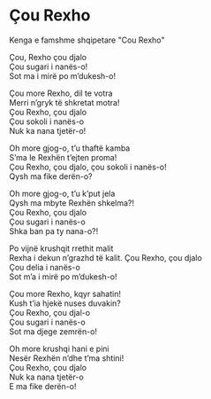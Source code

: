 # Çou Rexho

Kenga e famshme shqipetare "Cou Rexho"

Çou, Rexho çou djalo  
Çou sugari i nanës-o!  
Sot ma i mirë po m’dukesh-o!  

Çou more Rexho, dil te votra  
Merri n’gryk të shkretat motra!  
Çou Rexho, çou djalo  
Çou sokoli i nanës-o  
Nuk ka nana tjetër-o!  

Oh more gjog-o, t’u thaftë kamba  
S’ma le Rexhën t’ejten proma!  
Çou Rexho, çou djalo, çou sokoli i nanës-o!  
Qysh ma fike derën-o?  

Oh more gjog-o, t’u k’put jela  
Qysh ma mbyte Rexhën shkelma?!  
Çou Rexho, çou djalo  
Çou sugari i nanës-o  
Shka ban pa ty nana-o?!  

Po vijnë krushqit rrethit malit  
Rexha i dekun n’grazhd të kalit.
Çou Rexho, çou djalo  
Çou delia i nanës-o  
Sot m’a i mirë po m’dukesh-o!   

Çou more Rexho, kqyr sahatin!  
Kush t’ia hjekë nuses duvakin?  
Çou Rexho, çou djal-o  
Çou sugari i nanës-o   
Sot ma djege zemrën-o!    

Oh more krushqi hani e pini  
Nesër Rexhën n’dhe t’ma shtini!  
Çou Rexho, çou djalo  
Nuk ka nana tjetër-o  
E ma fike derën-o!  
